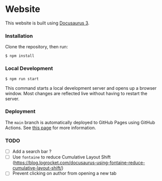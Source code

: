 # Website

This website is built using [Docusaurus 3](https://docusaurus.io/).

### Installation

Clone the repository, then run:

```
$ npm install
```

### Local Development

```
$ npm run start
```

This command starts a local development server and opens up a browser window. Most changes are reflected live without having to restart the server.

### Deployment

The `main` branch is automatically deployed to GitHub Pages using GitHub Actions.
See [this page](https://docusaurus.io/docs/deployment#deploying-to-github-pages) for more information.

### TODO

- [ ] Add a search bar ?
- [ ] Use `fontaine` to reduce Cumulative Layout Shift (https://blog.logrocket.com/docusaurus-using-fontaine-reduce-cumulative-layout-shift/)
- [ ] Prevent clicking on author from opening a new tab
